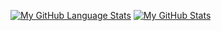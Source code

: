 [![My GitHub Language Stats](https://github-readme-stats.vercel.app/api/top-langs/?username=decltypeauto&langs_count=5&theme=tokyonight)]()
[![My GitHub Stats](https://github-readme-stats.vercel.app/api/?username=decltypeauto&count_private=true&theme=tokyonight&showicons=true)]()

